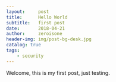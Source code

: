 ```yaml
---
layout:     post
title:      Hello World 
subtitle:   first post
date:       2018-04-21
author:     zeroisone
header-img: img/post-bg-desk.jpg
catalog: true
tags:
    - security
---
```



Welcome, this is my first post, just testing.

